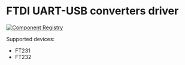 # FTDI UART-USB converters driver

[![Component Registry](https://components.espressif.com/components/espressif/usb_host_ftdi_vcp/badge.svg)](https://components.espressif.com/components/espressif/usb_host_ftdi_vcp)

Supported devices:
* FT231
* FT232
